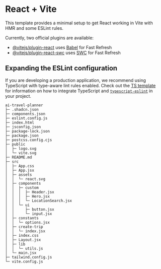 # React + Vite

This template provides a minimal setup to get React working in Vite with HMR and some ESLint rules.

Currently, two official plugins are available:

- [@vitejs/plugin-react](https://github.com/vitejs/vite-plugin-react/blob/main/packages/plugin-react) uses [Babel](https://babeljs.io/) for Fast Refresh
- [@vitejs/plugin-react-swc](https://github.com/vitejs/vite-plugin-react/blob/main/packages/plugin-react-swc) uses [SWC](https://swc.rs/) for Fast Refresh

## Expanding the ESLint configuration

If you are developing a production application, we recommend using TypeScript with type-aware lint rules enabled. Check out the [TS template](https://github.com/vitejs/vite/tree/main/packages/create-vite/template-react-ts) for information on how to integrate TypeScript and [`typescript-eslint`](https://typescript-eslint.io) in your project.

```
ai-travel-planner
├─ .shadcn.json
├─ components.json
├─ eslint.config.js
├─ index.html
├─ jsconfig.json
├─ package-lock.json
├─ package.json
├─ postcss.config.cjs
├─ public
│  ├─ logo.svg
│  └─ vite.svg
├─ README.md
├─ src
│  ├─ App.css
│  ├─ App.jsx
│  ├─ assets
│  │  └─ react.svg
│  ├─ components
│  │  ├─ custom
│  │  │  ├─ Header.jsx
│  │  │  ├─ Hero.jsx
│  │  │  └─ LocationSearch.jsx
│  │  └─ ui
│  │     ├─ button.jsx
│  │     └─ input.jsx
│  ├─ constants
│  │  └─ options.jsx
│  ├─ create-trip
│  │  └─ index.jsx
│  ├─ index.css
│  ├─ Layout.jsx
│  ├─ lib
│  │  └─ utils.js
│  └─ main.jsx
├─ tailwind.config.js
└─ vite.config.js

```